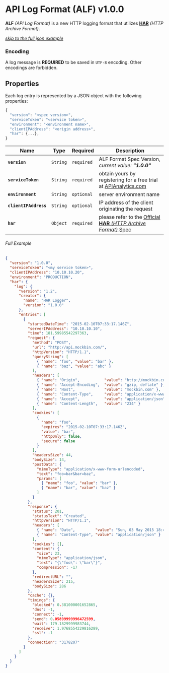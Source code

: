 # API Log Format (ALF) v1.0.0

**ALF** *(API Log Format)* is a new HTTP logging format that utilizes [**HAR**](http://www.softwareishard.com/blog/har-12-spec/) *(HTTP Archive Format)*.

*[skip to the full json example](#full-example)*

### Encoding

A log message is **REQUIRED** to be saved in `UTF-8` encoding. Other encodings are forbidden.

## Properties

Each log entry is represented by a JSON object with the following properties:

```js
{
  "version": "<spec version>",
  "serviceToken": "<service token>",
  "environment": "<environment name>",
  "clientIPAddress": "<origin address>",
  "har": {...},
}
```

| Name                  | Type      | Required   | Description                                                                        |
| --------------------- | --------- | ---------- | ---------------------------------------------------------------------------------- |
| **`version`**         | `String`  | `required` | ALF Format Spec Version, _current value: **"1.0.0"**_                              |
| **`serviceToken`**    | `String`  | `required` | obtain yours by registering for a free trial at [APIAnalytics.com][analytics-url]  |
| **`environment`**     | `String`  | `optional` | server environment name                                                            |
| **`clientIPAddress`** | `String`  | `optional` | IP address of the client originating the request                                   |
| **`har`**             | `Object`  | `required` | please refer to the [Official **HAR** *(HTTP Archive Format)* Spec][har-spec]      |

###### Full Example

```json
{
  "version": "1.0.0",
  "serviceToken": "<my service token>",
  "clientIPAddress": "10.10.10.20",
  "environment": "PRODUCTION",
  "har": {
    "log": {
      "version": "1.2",
      "creator": {
        "name": "HAR Logger",
        "version": "1.0.0"
      },
      "entries": [
        {
          "startedDateTime": "2015-02-10T07:33:17.146Z",
          "serverIPAddress": "10.10.10.10",
          "time": 181.59985542297363,
          "request": {
            "method": "POST",
            "url": "http://api.mockbin.com/",
            "httpVersion": "HTTP/1.1",
            "queryString": [
              { "name": "foo", "value": "bar" },
              { "name": "baz", "value": "abc" }
            ],
            "headers": [
              { "name": "Origin",           "value": "http://mockbin.com" },
              { "name": "Accept-Encoding",  "value": "gzip, deflate" },
              { "name": "Host",             "value": "mockbin.com" },
              { "name": "Content-Type",     "value": "application/x-www-form-urlencoded" },
              { "name": "Accept",           "value": "application/json" },
              { "name": "Content-Length",   "value": "234" }
            ],
            "cookies": [
              {
                "name": "foo",
                "expires": "2015-02-10T07:33:17.146Z",
                "value": "bar",
                "httpOnly": false,
                "secure": false
              }
            ],
            "headersSize": 44,
            "bodySize": 14,
            "postData": {
              "mimeType": "application/x-www-form-urlencoded",
              "text": "foo=bar&bar=baz",
              "params": [
                { "name": "foo", "value": "bar" },
                { "name": "bar", "value": "baz" }
              ]
            }
          },
          "response": {
            "status": 201,
            "statusText": "Created",
            "httpVersion": "HTTP/1.1",
            "headers": [
              { "name": "Date",         "value": "Sun, 03 May 2015 18:47:46 GMT" },
              { "name": "Content-Type", "value": "application/json" }
            ],
            "cookies": [],
            "content": {
              "size": 23,
              "mimeType": "application/json",
              "text": "{\"foo\": \"bar\"}",
              "compression": -17
            },
            "redirectURL": "",
            "headersSize": 215,
            "bodySize": 286
          },
          "cache": {},
          "timings": {
            "blocked": 0.381000001652865,
            "dns": -1,
            "connect": -1,
            "send": 0.05899999996472599,
            "wait": 179.1829999983744,
            "receive": 1.9768554229816289,
            "ssl": -1
          },
          "connection": "3178207"
        }
      ]
    }
  }
}
```

[analytics-url]: http://apianalytics.com "API Analytics"
[har-spec]: http://www.softwareishard.com/blog/har-12-spec/ "Har Specification"
[example]: #full-example "Example ALF Object"
